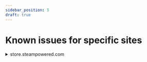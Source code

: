 ```yaml
---
sidebar_position: 5
draft: true
---
```


# Known issues for specific sites


<details>
        <summary>store.steampowered.com</summary>

Our service can only solve captchas in English; on this site, the determination of the captcha language comes not from the system settings, but from the language selected on the site, so for a correct solution, be sure to select English.

</details>